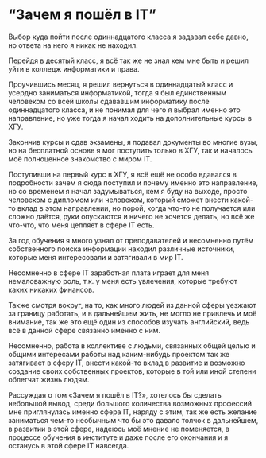 # “Зачем я пошёл в IT”

Выбор куда пойти после одиннадцатого класса я задавал себе давно, но ответа на него я никак не находил.

Перейдя в десятый класс, я всё так же не знал кем мне быть и решил уйти в колледж информатики и права.

Проучившись месяц, я решил вернуться в одиннадцатый класс и усердно заниматься информатикой, тогда я был единственным человеком со всей школы сдававшим информатику после одиннадцатого класса, и не понимал для чего я выбрал именно это направление, но уже тогда я начал ходить на дополнительные курсы в ХГУ.

Закончив курсы и сдав экзамены, я подавал документы во многие вузы, но на бесплатной основе я мог поступить только в ХГУ, так и началось моё полноценное знакомство с миром IT.

Поступивши на первый курс в ХГУ, я всё ещё не особо вдавался в подробности зачем я сюда поступил и почему именно это направление, но со временем я начал задумываться, кем я буду на выходе, просто человеком с дипломом или человеком, который сможет внести какой-то вклад в этом направлении, но порой, когда что-то не получается или сложно даётся, руки опускаются и ничего не хочется делать, но всё же что-что, что меня цепляет в сфере IT есть.

За год обучения я много узнал от преподавателей и несомненно путём собственного поиска информации находил различные источники, которые меня интересовали и затягивали в мир IT.

Несомненно в сфере IT заработная плата играет для меня немаловажную роль, т.к. у меня есть увлечения, которые требуют каких никаких финансов.

Также смотря вокруг, на то, как много людей из данной сферы уезжают за границу работать, и в дальнейшем жить, не могло не привлечь и моё внимание, так же это ещё один из способов изучать английский, ведь всё в данной сфере связанно именно с ним.

Несомненно, работа в коллективе с людьми, связанных общей целью и общими интересами работы над каким-нибудь проектом так же затягивает в сферу IT, внести какой-то вклад в развитие и возможно создание своих собственных проектов, которые в той или иной степени облегчат жизнь людям.

Рассуждая о том «Зачем я пошёл в IT?», хотелось бы сделать небольшой вывод, среди большого количества возможных профессий мне приглянулась именно сфера IT, наряду с этим, так же есть желание заниматься чем-то необычным что бы это давало толчок в дальнейшем, в развитии в этой сфере, надеюсь моё мнение не поменяется, в процессе обучения в институте и даже после его окончания и я останусь в этой сфере IT навсегда.
